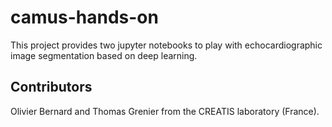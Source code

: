 # camus-hands-on

This project provides two jupyter notebooks to play with echocardiographic image segmentation based on deep learning.

## Contributors
Olivier Bernard and Thomas Grenier from the CREATIS laboratory (France). 
